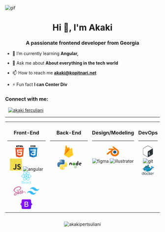 <img src="https://i.redd.it/n8agw6z2smyb1.gif" alt="gif" align="center"/>

<h1 align="center">Hi 👋, I'm Akaki</h1>
<h3 align="center">A passionate frontend developer from Georgia</h3>

-   🌱 I’m currently learning **Angular,**

-   💬 Ask me about **About everything in the tech world**

-   📫 How to reach me **akaki@kopitnari.net**

-   ⚡ Fun fact **I can Center Div**

<h3 align="left">Connect with me:</h3>
<a href="https://fb.com/akaki.ferculiani.12" style="margin: 10px" target="_blank"><img align="center" src="https://raw.githubusercontent.com/rahuldkjain/github-profile-readme-generator/master/src/images/icons/Social/facebook.svg" alt="akaki ferculiani" height="30" width="40" /></a>

<hr>

<div align="center">
    <table> 
        <td valign="top" width="50%">
            <h3 align="center">Front-End</h3>
            <hr>
            <div align="center">
                <img src="https://raw.githubusercontent.com/devicons/devicon/master/icons/html5/html5-original-wordmark.svg" alt="html5" width="40" height="40"/>
                <img src="https://raw.githubusercontent.com/devicons/devicon/master/icons/css3/css3-original-wordmark.svg" alt="css3" width="40" height="40"/>
                <br>
                <img src="https://raw.githubusercontent.com/devicons/devicon/master/icons/javascript/javascript-original.svg" alt="javascript" width="40" height="40"/>
                <img src="https://angular.io/assets/images/logos/angular/angular.svg" alt="angular" width="40" height="40"/>
                <img src="https://raw.githubusercontent.com/devicons/devicon/master/icons/react/react-original-wordmark.svg" alt="react" width="40" height="40"/>
                <br>
                <img src="https://raw.githubusercontent.com/devicons/devicon/master/icons/sass/sass-original.svg" alt="sass" width="40" height="40"/>
                <img src="https://raw.githubusercontent.com/devicons/devicon/master/icons/tailwindcss/tailwindcss-original.svg" alt="tailwind" width="40" height="40"/>
                <img src="https://raw.githubusercontent.com/devicons/devicon/master/icons/bootstrap/bootstrap-original.svg" alt="bootstrap" width="40" height="40"/>
            </div>
        </td>
        <td valign="top" width="100%">
            <h3 align="center">Back-End</h3>
            <hr>
            <div align="center">
                <img src="https://raw.githubusercontent.com/devicons/devicon/master/icons/firebase/firebase-original.svg" alt="firebase" width="40" height="40"/>
                <br>
                <img src="https://raw.githubusercontent.com/devicons/devicon/master/icons/python/python-original.svg" alt="python" width="40" height="40"/>
                <img src="https://raw.githubusercontent.com/devicons/devicon/master/icons/nodejs/nodejs-original-wordmark.svg" alt="nodejs" width="40" height="40"/>
            </div>
        </td>
        <td valign="top" width="10%">
            <h3 align="center">Design/Modeling</h3>
            <hr>
            <div align="center">
                <img src="https://raw.githubusercontent.com/devicons/devicon/master/icons/blender/blender-original.svg" alt="blender" width="40" height="40"/>
                <br>
                <img src="https://www.vectorlogo.zone/logos/figma/figma-icon.svg" alt="figma" width="40" height="40"/>
                <img src="https://www.vectorlogo.zone/logos/adobe_illustrator/adobe_illustrator-icon.svg" alt="illustrator" width="40" height="40"/>
            </div>
        </td>
        <td valign="top" width="100%">
            <h3 align="center">DevOps</h3>
            <hr>
            <div align="center">
                <img src="https://raw.githubusercontent.com/devicons/devicon/master/icons/bash/bash-original.svg" alt="bash" width="40" height="40"/>
                <br>
                <img src="https://www.vectorlogo.zone/logos/git-scm/git-scm-icon.svg" alt="git" width="40" height="40"/>
                <img src="https://raw.githubusercontent.com/devicons/devicon/master/icons/docker/docker-original-wordmark.svg" alt="docker" width="40" height="40"/>
            </div>
        </td>
    </table>
</div>

##

<div align="center">
    <img src="https://github-readme-stats.vercel.app/api/top-langs?username=akakipertsuliani&show_icons=true&locale=en&layout=donut&theme=tokyonight" alt="akakipertsuliani" />
</div>